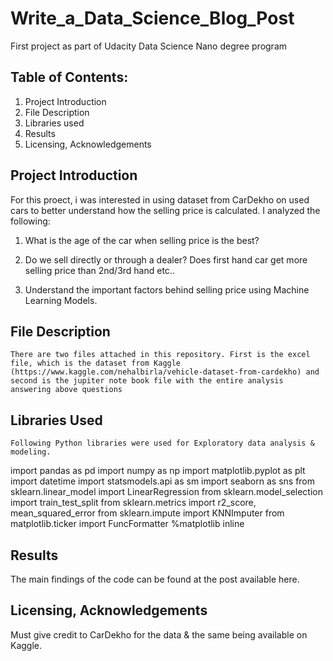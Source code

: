 # Write_a_Data_Science_Blog_Post
First project as part of Udacity Data Science Nano degree program

## **Table of Contents:**
1. Project Introduction
2. File Description
3. Libraries used
4. Results
5. Licensing, Acknowledgements

## **Project Introduction**<br/>
  For this proect, i was interested in using dataset from CarDekho on used cars to better understand how the selling price is calculated.
I analyzed the following:
  1. What is the age of the car when selling price is the best?
  
  2. Do we sell directly or through a dealer? Does first hand car get more selling price than 2nd/3rd hand etc..
  
  3. Understand the important factors behind selling price using Machine Learning Models.
  
## **File Description**<br/>
    There are two files attached in this repository. First is the excel file, which is the dataset from Kaggle (https://www.kaggle.com/nehalbirla/vehicle-dataset-from-cardekho) and second is the jupiter note book file with the entire analysis answering above questions

## **Libraries Used**<br/>
    Following Python libraries were used for Exploratory data analysis & modeling.
import pandas as pd 
import numpy as np 
import matplotlib.pyplot as plt 
import datetime
import statsmodels.api as sm
import seaborn as sns
from sklearn.linear_model import LinearRegression
from sklearn.model_selection import train_test_split
from sklearn.metrics import r2_score, mean_squared_error
from sklearn.impute import KNNImputer
from matplotlib.ticker import FuncFormatter
%matplotlib inline

## **Results**<br/>
  The main findings of the code can be found at the post available here.
 
## **Licensing, Acknowledgements**<br/>
  Must give credit to CarDekho for the data & the same being available on Kaggle.
